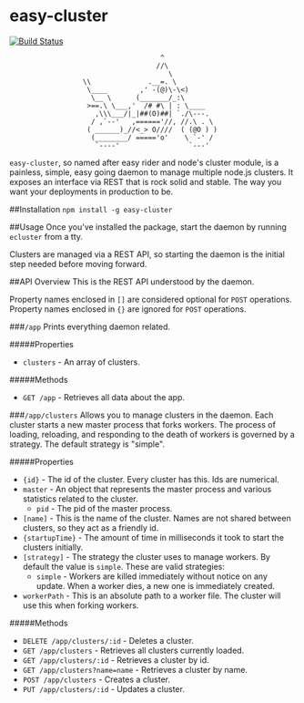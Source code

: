easy-cluster
======================
[![Build Status](https://travis-ci.org/jsdevel/node-easy-cluster.png)](https://travis-ci.org/jsdevel/node-easy-cluster)

````
                                     ^
                                    //\
                                       \
                  \\              .__=. \
                   \____        ,' -(@)\-\<)
                    \__ \      (_______/_:\
                   >==.\ \___,'  /# #\ | : \____
                     ,\\\___/|_|##(O)##| `./\---.
                    / ,`--'   ,======'//, //.\ . \
                   ( ______)_//<_> O////  ( (@O ) )
                    (________/ ====='o'    \ `-' /
                     `----'                 `---' 
````

`easy-cluster`, so named after easy rider and node's cluster module, is a
painless, simple, easy going daemon to manage multiple node.js clusters.  It
exposes an interface via REST that is rock solid and stable.  The way you want 
your deployments in production to be.

##Installation
`npm install -g easy-cluster`

##Usage
Once you've installed the package, start the daemon by running `ecluster` from a tty.

Clusters are managed via a REST API, so starting the daemon is the initial step needed before moving forward.

##API Overview
This is the REST API understood by the daemon.  

Property names enclosed in `[]` are considered optional for `POST` operations.
Property names enclosed in `{}` are ignored for `POST` operations.

###`/app`
Prints everything daemon related.

#####Properties
* `clusters` - An array of clusters.

#####Methods
* `GET /app` - Retrieves all data about the app.

###`/app/clusters`
Allows you to manage clusters in the daemon.  Each cluster starts a new master process that forks workers.  The process of loading, reloading, and responding to the death of workers is governed by a strategy.  The default strategy is "simple".

#####Properties
* `{id}` - The id of the cluster.  Every cluster has this.  Ids are numerical.
* `master` - An object that represents the master process and various statistics related to the cluster.
  * `pid` - The pid of the master process.
* `[name]` - This is the name of the cluster.  Names are not shared between clusters, so they act as a friendly id.
* `{startupTime}` - The amount of time in milliseconds it took to start the clusters initially.
* `[strategy]` - The strategy the cluster uses to manage workers.  By default the value is `simple`.  These are valid strategies:
  * `simple` - Workers are killed immediately without notice on any update.  When a worker dies, a new one is immediately created.
* `workerPath` - This is an absolute path to a worker file.  The cluster will use this when forking workers.

#####Methods
* `DELETE /app/clusters/:id` - Deletes a cluster.
* `GET /app/clusters` - Retrieves all clusters currently loaded.
* `GET /app/clusters/:id` - Retrieves a cluster by id.
* `GET /app/clusters?name=name` - Retrieves a cluster by name.
* `POST /app/clusters` - Creates a cluster.
* `PUT /app/clusters/:id` - Updates a cluster.
